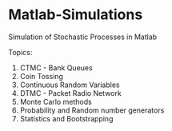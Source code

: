 # Matlab-Simulations

Simulation of Stochastic Processes in Matlab

Topics:
1. CTMC - Bank Queues
2. Coin Tossing
3. Continuous Random Variables
4. DTMC - Packet Radio Network
5. Monte Carlo methods
6. Probability and Random number generators
7. Statistics and Bootstrapping
